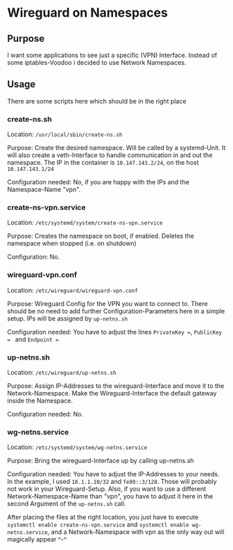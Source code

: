 # Wireguard on Namespaces

## Purpose 
I want some applications to see just a specific (VPN) Interface. Instead of some iptables-Voodoo i decided to use Network Namespaces.

## Usage

There are some scripts here which should be in the right place

### create-ns.sh

Location: `/usr/local/sbin/create-ns.sh`

Purpose: Create the desired namespace. Will be called by a systemd-Unit. It will also create a veth-Interface to handle communication in and out the namespace. The IP in the container is `10.147.143.2/24`, on the host `10.147.143.1/24`

Configuration needed: No, if you are happy with the IPs and the Namespace-Name "vpn".

### create-ns-vpn.service

Location: `/etc/systemd/system/create-ns-vpn.service`

Purpose: Creates the namespace on boot, if enabled. Deletes the namespace when stopped (i.e. on shutdown)

Configuration: No.

### wireguard-vpn.conf

Location: `/etc/wireguard/wireguard-vpn.conf`

Purpose: Wireguard Config for the VPN you want to connect to. There should be no need to add further Configuration-Parameters here in a simple setup. IPs will be assigned by `up-netns.sh`

Configuration needed: You have to adjust the lines `PrivateKey =`, `PublicKey = ` and `Endpoint =` 

### up-netns.sh

Location: `/etc/wireguard/up-netns.sh`

Purpose: Assign IP-Addresses to the wireguard-Interface and move it to the Network-Namespace. Make the Wireguard-Interface the default gateway inside the Namespace.

Configuration needed: No.

### wg-netns.service

Location: `/etc/systemd/system/wg-netns.service`

Purpose: Bring the wireguard-Interface up by calling up-netns.sh

Configuration needed: You have to adjust the IP-Addresses to your needs. In the example, I used `10.1.1.10/32` and `fe80::3/128`. Those will probably not work in your Wireguard-Setup. Also, if you want to use a different Network-Namespace-Name than "vpn", you have to adjust it here in the second Argument of the `up-netns.sh` call.

After placing the files at the right location, you just have to execute `systemctl enable create-ns-vpn.service` and `systemctl enable wg-netns.service`, and a Network-Namespace with vpn as the only way out will magically appear ^-^
